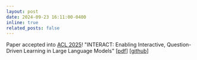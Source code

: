 ```yaml
---
layout: post
date: 2024-09-23 16:11:00-0400
inline: true
related_posts: false
---
```


Paper accepted into [ACL 2025](https://2025.aclweb.org/)! "INTERACT: Enabling Interactive, Question-Driven Learning in Large Language Models" \[[pdf](https://arxiv.org/abs/2412.11388)\] \[[github](https://github.com/aumken/interact)\]

